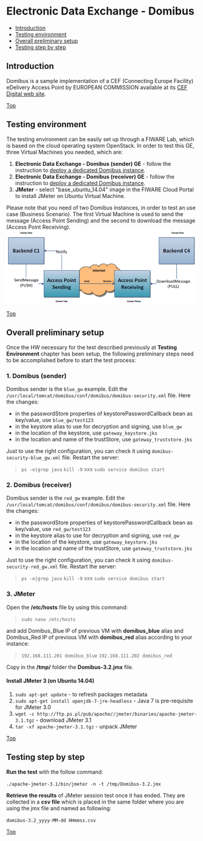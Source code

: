 # Electronic Data Exchange - Domibus #

* [Introduction](#introduction)
* [Testing environment](#testing-environment)
* [Overall preliminary setup](#overall-preliminary-setup)
* [Testing step by step](#testing-step-by-step)


## Introduction ##

Domibus is a sample implementation of a CEF (Connecting Europe Facility) eDelivery Access Point by EUROPEAN COMMISSION available at its [CEF Digital web site](https://ec.europa.eu/cefdigital/wiki/display/CEFDIGITAL/Domibus+-+v3.2). 

[Top](#electronic-data-exchange---domibus)

## Testing environment ##

The testing environment can be easily set up through a FIWARE Lab, which is based on the cloud operating system OpenStack. 
In order to test this GE, three Virtual Machines you needed, which are: 

1. **Electronic Data Exchange - Domibus (sender) GE** - follow the instruction to [deploy a dedicated Domibus instance](https://catalogue.fiware.org/enablers/electronic-data-exchange-domibus/creating-instances).
2. **Electronic Data Exchange - Domibus (receiver) GE** - follow the instruction to [deploy a dedicated Domibus instance](https://catalogue.fiware.org/enablers/electronic-data-exchange-domibus/creating-instances). 
2. **JMeter** - select "base_ubuntu_14.04" image in the FIWARE Cloud Portal to install JMeter on Ubuntu Virtual Machine.

Please note that you need of two Domibus instances, in order to test an use case (Business Scenario).
The first Virtual Machine is used to send the message (Access Point Sending) and the second to download the message (Access Point Receiving).  
![Four corner model](four_corner.png "Title")

[Top](#electronic-data-exchange---domibus)

## Overall preliminary setup ##

Once the HW necessary for the test described previously at **Testing Environment** chapter has been setup, the following preliminary steps need to be accomplished before to start the test process:

### 1. Domibus (sender) ###

Domibus sender is the `blue_gw` example. Edit the `/usr/local/tomcat/domibus/conf/domibus/domibus-security.xml` file. 
Here the changes:
- in the passwordStore properties of keystorePasswordCallback bean as key/value, use `blue_gw/test123`
- in the keystore alias to use for decryption and signing, use `blue_gw` 
- in the location of the keystore, use `gateway_keystore.jks`
- in the location and name of the trustStore, use `gateway_truststore.jks`
 
Just to use the right configuration, you can check it using `domibus-security-blue_gw.xml` file. Restart the server:
> `ps -e|grep java`
> `kill -9` xxx
> `sudo service domibus start`   

### 2. Domibus (receiver) ###

Domibus sender is the `red_gw` example. Edit the `/usr/local/tomcat/domibus/conf/domibus/domibus-security.xml` file. 
Here the changes:
- in the passwordStore properties of keystorePasswordCallback bean as key/value, use `red_gw/test123`
- in the keystore alias to use for decryption and signing, use `red_gw` 
- in the location of the keystore, use `gateway_keystore.jks`
- in the location and name of the trustStore, use `gateway_truststore.jks`
 
Just to use the right configuration, you can check it using `domibus-security-red_gw.xml` file. Restart the server:
> `ps -e|grep java`
> `kill -9` xxx
> `sudo service domibus start` 

### 3. JMeter ###

Open the **/etc/hosts** file by using this command:

> `sudo nano /etc/hosts` 

and add Domibus_Blue IP of previous VM with **domibus_blue** alias and Domibus_Red IP of previous VM with **domibus_red** alias according to your instance: 

> `192.168.111.201 domibus_blue`
> `192.168.111.202 domibus_red`


Copy in the **/tmp/** folder the **Domibus-3.2.jmx** file.


#### Install JMeter 3 (on Ubuntu 14.04) ####

1. `sudo apt-get update` - to refresh packages metadata
2. `sudo apt-get install openjdk-7-jre-headless` - Java 7 is pre-requisite for JMeter 3.0
3. `wget -c http://ftp.ps.pl/pub/apache//jmeter/binaries/apache-jmeter-3.1.tgz` - download JMeter 3.1
4. `tar -xf apache-jmeter-3.1.tgz` - unpack JMeter

[Top](#electronic-data-exchange---domibus)

## Testing step by step ##

**Run the test** with the follow command: 

`./apache-jmeter-3.1/bin/jmeter -n -t /tmp/Domibus-3.2.jmx`

**Retrieve the results** of JMeter session test once it has ended. They are collected in a **csv file** which is placed in the same folder where you are using the jmx file and named as following: 

`domibus-3.2_yyyy-MM-dd HHmmss.csv`

[Top](#electronic-data-exchange---domibus)